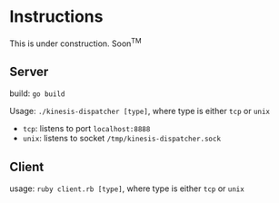 # Instructions

This is under construction. Soon<sup>TM</sup>

## Server

build: `go build`

Usage: `./kinesis-dispatcher [type]`, where type is either `tcp` or
`unix`

* `tcp`: listens to port `localhost:8888`
* `unix`: listens to socket `/tmp/kinesis-dispatcher.sock`

## Client

usage: `ruby client.rb [type]`, where type is either `tcp` or
`unix`
